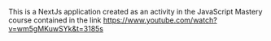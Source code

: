 This is a NextJs application created as an activity in the JavaScript Mastery course contained in the link https://www.youtube.com/watch?v=wm5gMKuwSYk&t=3185s